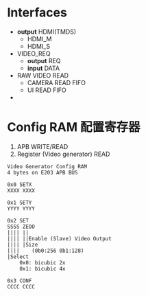 # Interfaces
- **output** HDMI(TMDS)
	- HDMI_M
	- HDMI_S
- VIDEO_REQ
	- **output** REQ
	- **input** DATA
- RAW VIDEO READ
	- CAMERA READ FIFO
	- UI READ FIFO
- 
# Config RAM 配置寄存器
1. APB WRITE/READ
2. Register (Video generator) READ

```
Video Generator Config RAM
4 bytes on E203 APB BUS

0x0 SETX
XXXX XXXX

0x1 SETY
YYYY YYYY

0x2 SET
SSSS ZEOO
|||| ||
|||| ||Enable (Slave) Video Output
|||| |Size 
||||	(0b0:256 0b1:128)
|Select
	0x0: bicubic 2x
	0x1: bicubic 4x

0x3 CONF
CCCC CCCC

```
